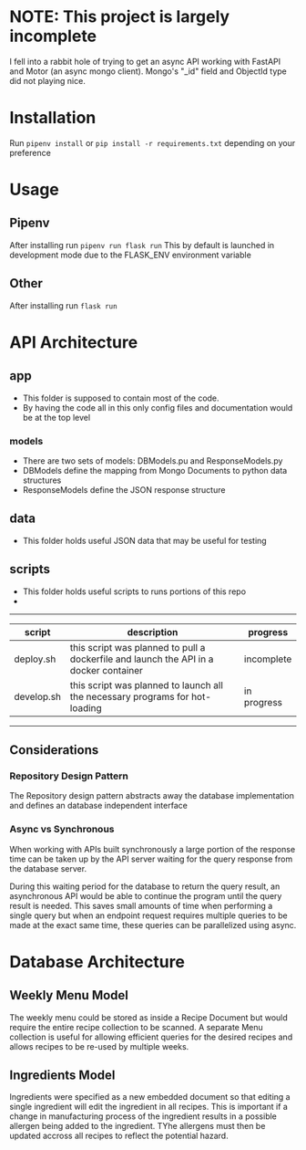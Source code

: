 # NOTE: This project is largely incomplete
I fell into a rabbit hole of trying to get an async API working with FastAPI and Motor (an async mongo client). Mongo's "_id" field and ObjectId type did not playing nice.

# Installation
Run `pipenv install` or `pip install -r requirements.txt` depending on your preference

# Usage
## Pipenv
After installing run `pipenv run flask run`
This by default is launched in development mode due to the FLASK_ENV environment variable

## Other
After installing run `flask run`

# API Architecture
## app
- This folder is supposed to contain most of the code.
- By having the code all in this only config files and documentation would be at the top level

### models
- There are two sets of models: DBModels.pu and ResponseModels.py
- DBModels define the mapping from Mongo Documents to python data structures
- ResponseModels define the JSON response structure


## data
- This folder holds useful JSON data that may be useful for testing

## scripts
- This folder holds useful scripts to runs portions of this repo
- 
---
| script          | description                                                                                                                                      | progress    |
| --------------- | ------------------------------------------------------------------------------------------------------------------------------------------------ | ----------- |
| deploy.sh       | this script was planned to pull a dockerfile and launch the API in a docker container                                                            | incomplete  |
| develop.sh      | this script was planned to launch all the necessary programs for hot-loading                                                                      | in progress |
---

## Considerations
### Repository Design Pattern
The Repository design pattern abstracts away the database implementation and defines an database independent interface 

### Async vs Synchronous
When working with APIs built synchronously a large portion of the response time can be taken up by the API server waiting for the query response from the database server.

During this waiting period for the database to return the query result, an asynchronous API would be able to continue the program until the query result is needed. This saves small amounts of time when performing a single query but when an endpoint request requires multiple queries to be made at the exact same time, these queries can be parallelized using async.

# Database Architecture
## Weekly Menu Model
The weekly menu could be stored as inside a Recipe Document but would require the entire recipe collection to be scanned.
A separate Menu collection is useful for allowing efficient queries for the desired recipes and allows recipes to be re-used by multiple weeks.

## Ingredients Model
Ingredients were specified as a new embedded document so that editing a single ingredient will edit the ingredient in all recipes.
This is important if a change in manufacturing process of the ingredient results in a possible allergen being added to the ingredient. TYhe allergens must then be updated accross all recipes to reflect the potential hazard.
